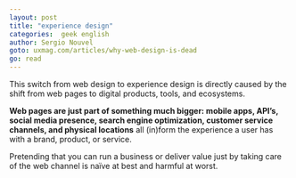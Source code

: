 ```yaml
---
layout: post
title: "experience design"
categories:  geek english 
author: Sergio Nouvel
goto: uxmag.com/articles/why-web-design-is-dead
go: read
--- 
```

This switch from web design to experience design is directly caused by the shift from web pages to digital products, tools, and ecosystems. 

**Web pages are just part of something much bigger: mobile apps, API’s, social media presence, search engine optimization, customer service channels, and physical locations** all (in)form the experience a user has with a brand, product, or service. 

Pretending that you can run a business or deliver value just by taking care of the web channel is naïve at best and harmful at worst.
